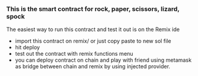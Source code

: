 ### This is the smart contract for rock, paper, scissors, lizard, spock

The easiest way to run this contract and test it out is on the Remix ide
- import this contract on remix/ or just copy paste to new sol file
- hit deploy
- test out the contract with remix functions menu
- you can deploy contract on chain and play with friend using metamask as bridge between chain and remix by using injected provider.